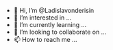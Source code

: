 - 👋 Hi, I’m @Ladislavonderisin
- 👀 I’m interested in ...
- 🌱 I’m currently learning ...
- 💞️ I’m looking to collaborate on ...
- 📫 How to reach me ...

<!---
Ladislavonderisin/Ladislavonderisin is a ✨ special ✨ repository because its `README.md` (this file) appears on your GitHub profile.
You can click the Preview link to take a look at your changes.
--->
